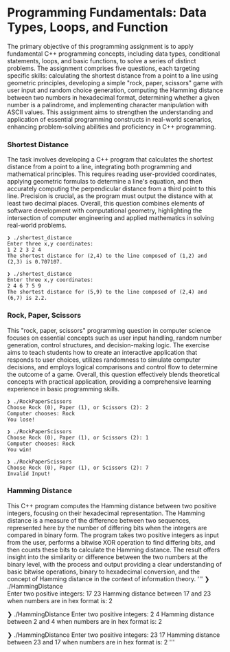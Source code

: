 # Programming Fundamentals: Data Types, Loops, and Function
The primary objective of this programming assignment is to apply fundamental C++ programming concepts, including data types, conditional statements, loops, and basic functions, to solve a series of distinct problems. The assignment comprises five questions, each targeting specific skills: calculating the shortest distance from a point to a line using geometric principles, developing a simple "rock, paper, scissors" game with user input and random choice generation, computing the Hamming distance between two numbers in hexadecimal format, determining whether a given number is a palindrome, and implementing character manipulation with ASCII values. This assignment aims to strengthen the understanding and application of essential programming constructs in real-world scenarios, enhancing problem-solving abilities and proficiency in C++ programming.
### Shortest Distance
The task involves developing a C++ program that calculates the shortest distance from a point to a line, integrating both programming and mathematical principles. This requires reading user-provided coordinates, applying geometric formulas to determine a line's equation, and then accurately computing the perpendicular distance from a third point to this line. Precision is crucial, as the program must output the distance with at least two decimal places. Overall, this question combines elements of software development with computational geometry, highlighting the intersection of computer engineering and applied mathematics in solving real-world problems.
```
❯ ./shortest_distance                           
Enter three x,y coordinates:
1 2 2 3 2 4
The shortest distance for (2,4) to the line composed of (1,2) and (2,3) is 0.707107.

❯ ./shortest_distance
Enter three x,y coordinates:
2 4 6 7 5 9 
The shortest distance for (5,9) to the line composed of (2,4) and (6,7) is 2.2.
```
### Rock, Paper, Scissors
This "rock, paper, scissors" programming question in computer science focuses on essential concepts such as user input handling, random number generation, control structures, and decision-making logic. The exercise aims to teach students how to create an interactive application that responds to user choices, utilizes randomness to simulate computer decisions, and employs logical comparisons and control flow to determine the outcome of a game. Overall, this question effectively blends theoretical concepts with practical application, providing a comprehensive learning experience in basic programming skills.
```
❯ ./RockPaperScissors
Choose Rock (0), Paper (1), or Scissors (2): 2
Computer chooses: Rock
You lose!

❯ ./RockPaperScissors
Choose Rock (0), Paper (1), or Scissors (2): 1
Computer chooses: Rock
You win!

❯ ./RockPaperScissors
Choose Rock (0), Paper (1), or Scissors (2): 7
Invalid Input!
```
### Hamming Distance
This C++ program computes the Hamming distance between two positive integers, focusing on their hexadecimal representation. The Hamming distance is a measure of the difference between two sequences, represented here by the number of differing bits when the integers are compared in binary form. The program takes two positive integers as input from the user, performs a bitwise XOR operation to find differing bits, and then counts these bits to calculate the Hamming distance. The result offers insight into the similarity or difference between the two numbers at the binary level, with the process and output providing a clear understanding of basic bitwise operations, binary to hexadecimal conversion, and the concept of Hamming distance in the context of information theory.
'''
❯ ./HammingDistance                         
Enter two positive integers: 17 23
Hamming distance between 17 and 23 when numbers are in hex format is: 2

❯ ./HammingDistance
Enter two positive integers: 2 4
Hamming distance between 2 and 4 when numbers are in hex format is: 2

❯ ./HammingDistance
Enter two positive integers: 23 17
Hamming distance between 23 and 17 when numbers are in hex format is: 2
'''
